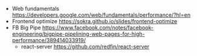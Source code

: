 - Web fundamentals https://developers.google.com/web/fundamentals/performance/?hl=en
- Frontend optimize https://sokra.github.io/slides/frontend-optimize
- FB Big Pipe https://www.facebook.com/notes/facebook-engineering/bigpipe-pipelining-web-pages-for-high-performance/389414033919/
  - react-server https://github.com/redfin/react-server

